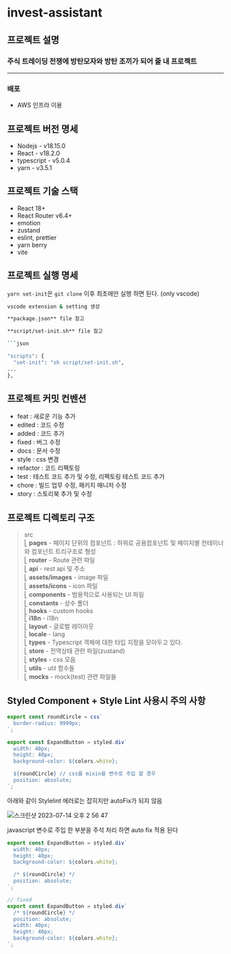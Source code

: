 # invest-assistant

## 프로젝트 설명

### 주식 트레이딩 전쟁에 방탄모자와 방탄 조끼가 되어 줄 내 프로젝트

---

### 배포

- AWS 인프라 이용

## 프로젝트 버전 명세

- Nodejs - v18.15.0
- React - v18.2.0
- typescript - v5.0.4
- yarn - v3.5.1

## 프로젝트 기술 스택

- React 18+
- React Router v6.4+
- emotion
- zustand
- eslint, prettier
- yarn berry
- vite

## 프로젝트 실행 명세

`yarn set-init`은 `git clone` 이후 최초에만 실행 하면 된다. (only vscode)

````zsh
vscode extension & setting 생성

**package.json** file 참고

**script/set-init.sh** file 참고

```json

"scripts": {
  "set-init": "sh script/set-init.sh",
...
},
````

## 프로젝트 커밋 컨벤션

- feat : 새로운 기능 추가
- edited : 코드 수정
- added : 코드 추가
- fixed : 버그 수정
- docs : 문서 수정
- style : css 변경
- refactor : 코드 리펙토링
- test : 테스트 코드 추가 및 수정, 리펙토링 테스트 코드 추가
- chore : 빌드 업무 수정, 패키지 매니저 수정
- story : 스토리북 추가 및 수정


## 프로젝트 디렉토리 구조

> src <br/>
> ⎣&nbsp;**pages** - 페이지 단위의 컴포넌트 : 하위로 공용컴포넌트 및 페이지별 컨테이너와 컴포넌트 트리구조로 형성<br/>
> ⎣&nbsp;**router** - Route 관련 파일 <br/>
> ⎣&nbsp;**api** - rest api 및 주소 <br/>
> ⎣&nbsp;**assets/images** - image 파일 <br/>
> ⎣&nbsp;**assets/icons** - icon 파일 <br/>
> ⎣&nbsp;**components** - 범용적으로 사용되는 UI 파일<br/>
> ⎣&nbsp;**constants** - 상수 폴더<br/>
> ⎣&nbsp;**hooks** - custom hooks<br/>
> ⎣&nbsp;**i18n** - i18n<br/>
> ⎣&nbsp;**layout** - 글로벌 레이아웃<br/>
> ⎣&nbsp;**locale** - lang<br/>
> ⎣&nbsp;**types** - Typescript 객체에 대한 타입 지정을 모아두고 있다.<br/>
> ⎣&nbsp;**store** - 전역상태 관련 파일(zustand)<br/>
> ⎣&nbsp;**styles** - css 모음<br/>
> ⎣&nbsp;**utils** - util 함수들<br/>
> ⎣&nbsp;**mocks** - mock(test) 관련 파일들<br/>

## Styled Component + Style Lint 사용시 주의 사항

```ts
export const roundCircle = css`
  border-radius: 9999px;
`;

export const ExpandButton = styled.div`
  width: 40px;
  height: 40px;
  background-color: ${colors.white};

  ${roundCircle} // css를 mixin을 변수로 주입 할 경우
  position: absolute;
`;
```

아래와 같이 Stylelint 에러로는 잡히지만 autoFix가 되지 않음

![스크린샷 2023-07-14 오후 2 56 47](https://github.com/torderdev/hubt-client/assets/129036508/551f3b61-ef24-4301-b604-791547607339)

javascript 변수로 주입 한 부분을 주석 처리 하면 auto fix 적용 된다

```ts
export const ExpandButton = styled.div`
  width: 40px;
  height: 40px;
  background-color: ${colors.white};

  /* ${roundCircle} */
  position: absolute;
`;

// fixed
export const ExpandButton = styled.div`
  /* ${roundCircle} */
  position: absolute;
  width: 40px;
  height: 40px;
  background-color: ${colors.white};
`;
```
